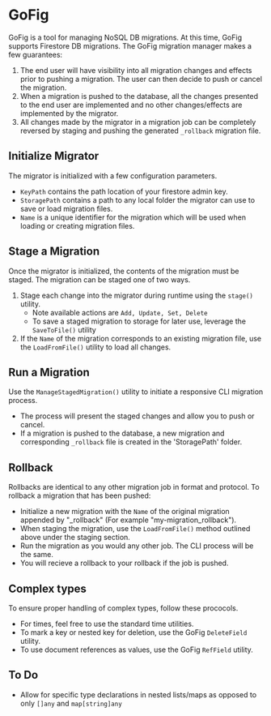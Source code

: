 # GoFig
GoFig is a tool for managing NoSQL DB migrations. At this time, GoFig supports Firestore DB migrations. The GoFig migration manager makes a few guarantees:
1. The end user will have visibility into all migration changes and effects prior to pushing a migration. The user can then decide to push or cancel the migration.
2. When a migration is pushed to the database, all the changes presented to the end user are implemented and no other changes/effects are implemented by the migrator.
3. All changes made by the migrator in a migration job can be completely reversed by staging and pushing the generated `_rollback` migration file.

## Initialize Migrator
The migrator is initialized with a few configuration parameters.
- `KeyPath` contains the path location of your firestore admin key.
- `StoragePath` contains a path to any local folder the migrator can use to save or load migration files.
- `Name` is a unique identifier for the migration which will be used when loading or creating migration files.

## Stage a Migration
Once the migrator is initialized, the contents of the migration must be staged. The migration can be staged one of two ways.
1. Stage each change into the migrator during runtime using the `stage()` utility.
    - Note available actions are `Add, Update, Set, Delete`
    - To save a staged migration to storage for later use, leverage the `SaveToFile()` utility
2. If the `Name` of the migration corresponds to an existing migration file, use the `LoadFromFile()` utility to load all changes.

## Run a Migration
Use the `ManageStagedMigration()` utility to initiate a responsive CLI migration process. 
- The process will present the staged changes and allow you to push or cancel. 
- If a migration is pushed to the database, a new migration and corresponding `_rollback` file is created in the 'StoragePath' folder.

## Rollback
Rollbacks are identical to any other migration job in format and protocol. To rollback a migration that has been pushed:
- Initialize a new migration with the `Name` of the original migration appended by "_rollback" (For example "my-migration_rollback").
- When staging the migration, use the `LoadFromFile()` method outlined above under the staging section.
- Run the migration as you would any other job. The CLI process will be the same.
- You will recieve a rollback to your rollback if the job is pushed.

## Complex types
To ensure proper handling of complex types, follow these prococols.
- For times, feel free to use the standard time utilities.
- To mark a key or nested key for deletion, use the GoFig `DeleteField` utility.
- To use document references as values, use the GoFig `RefField` utility.

## To Do
- Allow for specific type declarations in nested lists/maps as opposed to only `[]any` and `map[string]any`